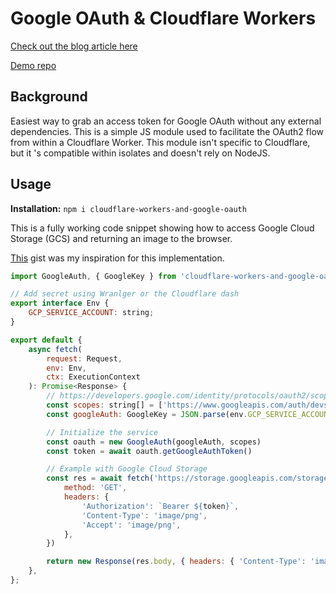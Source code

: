 # Google OAuth & Cloudflare Workers

[Check out the blog article here](https://ryan-schachte.com/blog/oauth_cloudflare_workers/)

[Demo repo](https://github.com/Schachte/cloudflare-worker-gauth-example)

## Background

Easiest way to grab an access token for Google OAuth without any external dependencies. This is a simple JS module used to facilitate the OAuth2 flow from within a Cloudflare Worker. This module isn't specific to Cloudflare, but it
's compatible within isolates and doesn't rely on NodeJS.

## Usage

**Installation:** `npm i cloudflare-workers-and-google-oauth`

This is a fully working code snippet showing how to access Google Cloud Storage (GCS) and returning an image to the browser.

[This](https://gist.github.com/markelliot/6627143be1fc8209c9662c504d0ff205) gist was my inspiration for this implementation.

```javascript
import GoogleAuth, { GoogleKey } from 'cloudflare-workers-and-google-oauth'

// Add secret using Wranlger or the Cloudflare dash
export interface Env {
	GCP_SERVICE_ACCOUNT: string;
}

export default {
	async fetch(
		request: Request,
		env: Env,
		ctx: ExecutionContext
	): Promise<Response> {
        // https://developers.google.com/identity/protocols/oauth2/scopes
		const scopes: string[] = ['https://www.googleapis.com/auth/devstorage.full_control']
		const googleAuth: GoogleKey = JSON.parse(env.GCP_SERVICE_ACCOUNT)

		// Initialize the service
		const oauth = new GoogleAuth(googleAuth, scopes)
		const token = await oauth.getGoogleAuthToken()

        // Example with Google Cloud Storage
		const res = await fetch('https://storage.googleapis.com/storage/v1/b/MY_BUCKET/o/MY_OBJECT.png?alt=media', {
			method: 'GET',
			headers: {
				'Authorization': `Bearer ${token}`,
				'Content-Type': 'image/png',
				'Accept': 'image/png',
			},
		})

		return new Response(res.body, { headers: { 'Content-Type': 'image/png' } });
	},
};
```
